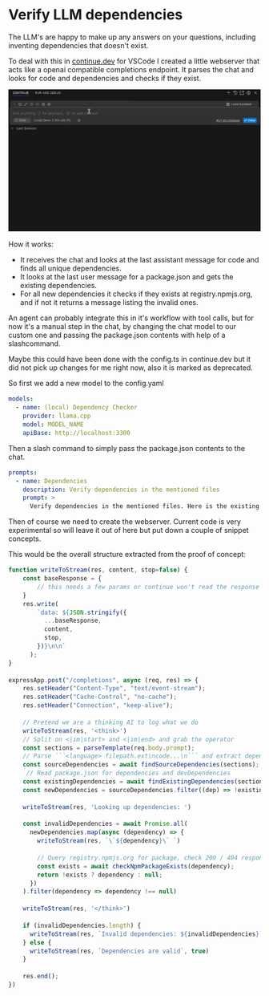 # Verify LLM dependencies

The LLM's are happy to make up any answers on your questions, including inventing dependencies that doesn't exist.

To deal with this in [continue.dev](https://github.com/continuedev/continue) for VSCode I created a little webserver that acts like a openai compatible completions endpoint. It parses the chat and looks for code and dependencies and checks if they exist.

![verify-npm-dependencies](2025-05-02-verify-llm-dependencies.gif)

How it works:

- It receives the chat and looks at the last assistant message for code and finds all unique dependencies.
- It looks at the last user message for a package.json and gets the existing dependencies.
- For all new dependencies it checks if they exists at registry.npmjs.org, and if not it returns a message listing the invalid ones.

An agent can probably integrate this in it's workflow with tool calls, but for now it's a manual step in the chat, by changing the chat model to our custom one and passing the package.json contents with help of a slashcommand.

Maybe this could have been done with the config.ts in continue.dev but it did not pick up changes for me right now, also it is marked as deprecated.

So first we add a new model to the config.yaml

```yaml ~/.continue/config.yaml
models:
  - name: (local) Dependency Checker
    provider: llama.cpp
    model: MODEL_NAME
    apiBase: http://localhost:3300
```

Then a slash command to simply pass the package.json contents to the chat.

```yaml ~/.continue/config.yaml
prompts:
  - name: Dependencies
    description: Verify dependencies in the mentioned files
    prompt: >
      Verify dependencies in the mentioned files. Here is the existing project dependencies: @package.json
```

Then of course we need to create the webserver. Current code is very experimental so will leave it out of here but put down a couple of snippet concepts.

This would be the overall structure extracted from the proof of concept:

```javascript main.js
function writeToStream(res, content, stop=false) {
    const baseResponse = {
        // this needs a few params or continue won't read the response
    }
    res.write(
        `data: ${JSON.stringify({
          ...baseResponse,
          content,
          stop,
        })}\n\n`
      );
}

expressApp.post("/completions", async (req, res) => {
    res.setHeader("Content-Type", "text/event-stream");
    res.setHeader("Cache-Control", "no-cache");
    res.setHeader("Connection", "keep-alive");

    // Pretend we are a thinking AI to log what we do
    writeToStream(res, '<think>')
    // Split on <|im|start> and <|im|end> and grab the operator
    const sections = parseTemplate(req.body.prompt);
    // Parse ```<language> filepath.ext\ncode...\n``` and extract dependencies for each code segment
    const sourceDependencies = await findSourceDependencies(sections);
     // Read package.json for dependencies and devDependencies
    const existingDependencies = await findExistingDependencies(sections);
    const newDependencies = sourceDependencies.filter((dep) => !existingDependencies.includes(dep));

    writeToStream(res, 'Looking up dependencies: ')

    const invalidDependencies = await Promise.all(
      newDependencies.map(async (dependency) => {
        writeToStream(res, `\`${dependency}\` `)

        // Query registry.npmjs.org for package, check 200 / 404 response codes
        const exists = await checkNpmPackageExists(dependency);
        return !exists ? dependency : null;
      })
    ).filter(dependency => dependency !== null)

    writeToStream(res, '</think>')

    if (invalidDependencies.length) {
      writeToStream(res, `Invalid dependencies: ${invalidDependencies}`, true)
    } else {
      writeToStream(res, `Dependencies are valid`, true)
    }

    res.end();
})
```
